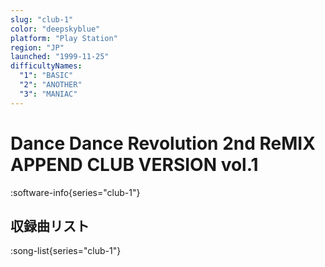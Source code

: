 ```yaml
---
slug: "club-1"
color: "deepskyblue"
platform: "Play Station"
region: "JP"
launched: "1999-11-25"
difficultyNames:
  "1": "BASIC"
  "2": "ANOTHER"
  "3": "MANIAC"
---
```


# Dance Dance Revolution 2nd ReMIX APPEND CLUB VERSION vol.1

:software-info{series="club-1"}

## 収録曲リスト

:song-list{series="club-1"}
